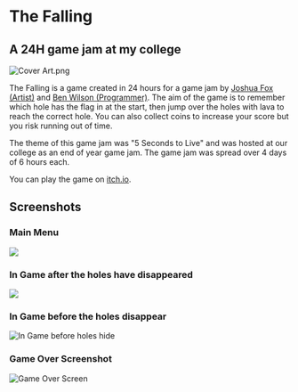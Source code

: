 # The Falling
## A 24H game jam at my college

![Cover Art.png](https://raw.githubusercontent.com/MarshMello0/GameJam/master/Game%20Page%20Images/Cover%20Art.png?token=AH32WBROL5LNROQ3ADMFWOC5BOHBI)

The Falling is a game created in 24 hours for a game jam by [Joshua Fox (Artist)](https://joshuafox.pb.design/) and [Ben Wilson (Programmer)](https://ben-w.com/).
The aim of the game is to remember which hole has the flag in at the start, then jump over the holes with lava to reach the correct hole. You can also collect coins to increase your score but you risk running out of time.

The theme of this game jam was "5 Seconds to Live" and was hosted at our college as an end of year game jam. The game jam was spread over 4 days of 6 hours each.

You can play the game on [itch.io](https://hiddendetail.itch.io/the-falling).

## Screenshots
### Main Menu
![](https://raw.githubusercontent.com/MarshMello0/GameJam/master/Game%20Page%20Images/Main%20Menu.PNG?token=AH32WBR5ANT2C6PBXCGPKO25BOHDW)
### In Game after the holes have disappeared
![](https://raw.githubusercontent.com/MarshMello0/GameJam/master/Game%20Page%20Images/Game%20Scene.PNG?token=AH32WBR3XCS64R2BMYUTYKK5BOHDW)
### In Game before the holes disappear 
![In Game before holes hide](https://raw.githubusercontent.com/MarshMello0/GameJam/master/Game%20Page%20Images/Game%20Scene%20Before%20Holes%20Hide.PNG?token=AH32WBTLLO2NREREFCGUV6C5BOHDW)
### Game Over Screenshot
![Game Over Screen](https://raw.githubusercontent.com/MarshMello0/GameJam/master/Game%20Page%20Images/Game%20Over%20Screen.PNG?token=AH32WBUXXOPLB5Z6COFOMP25BOHDU)